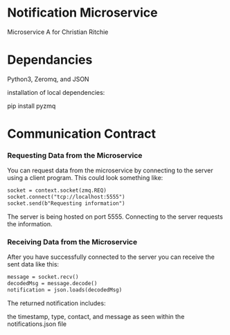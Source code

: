 # Notification Microservice
Microservice A for Christian Ritchie


# Dependancies
Python3,
Zeromq, and
JSON

installation of local dependencies:

pip install pyzmq


# Communication Contract


### Requesting Data from the Microservice

You can request data from the microservice by connecting to the server using a client program. This could look something like:

```markdown
socket = context.socket(zmq.REQ)
socket.connect("tcp://localhost:5555")
socket.send(b"Requesting information")
```
The server is being hosted on port 5555. Connecting to the server requests the information. 

### Receiving Data from the Microservice
After you have successfully connected to the server you can receive the sent data like this:
```markdown
message = socket.recv()
decodedMsg = message.decode()
notification = json.loads(decodedMsg)
```
The returned notification includes:

the timestamp, type, contact, and message as seen within the notifications.json file

















